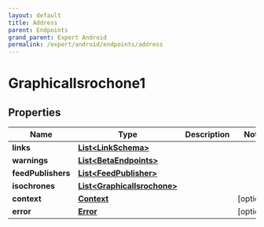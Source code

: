 ```yaml
---
layout: default
title: Address
parent: Endpoints
grand_parent: Expert Android
permalink: /expert/android/endpoints/address
---
```


# GraphicalIsrochone1

## Properties
Name | Type | Description | Notes
------------ | ------------- | ------------- | -------------
**links** | [**List&lt;LinkSchema&gt;**](LinkSchema.md) |  | 
**warnings** | [**List&lt;BetaEndpoints&gt;**](BetaEndpoints.md) |  | 
**feedPublishers** | [**List&lt;FeedPublisher&gt;**](FeedPublisher.md) |  | 
**isochrones** | [**List&lt;GraphicalIsrochone&gt;**](GraphicalIsrochone.md) |  | 
**context** | [**Context**](Context.md) |  |  [optional]
**error** | [**Error**](Error.md) |  |  [optional]



